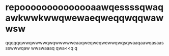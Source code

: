 # repoooooooooooooaawqessssqwaqawkwwkwwqwewaeqweqqwqqwawwsw
qqqqqqwwqwwwwqwqwwwwweaaqweqweqwewwqwqsqwaaqaawqasaassswwwqaw
wwswaaaq
qwa<<q
q
